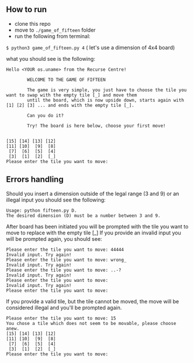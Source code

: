 ## How to run

- clone this repo
- move to `./game_of_fifteen` folder
- run the following from terminal:

`$ python3 game_of_fifteen.py 4` ( let's use a dimension of 4x4 board)

what you should see is the following:

```
Hello <YOUR os.uname> from the Recurse Centre!

        WELCOME TO THE GAME OF FIFTEEN

        The game is very simple, you just have to choose the tile you want to swap with the empty tile [_] and move them 
        until the board, which is now upside down, starts again with [1] [2] [3] ... and ends with the empty tile [_].

        Can you do it?
 
        Try! The board is here below, choose your first move!


[15] [14] [13] [12] 
[11] [10]  [9]  [8] 
 [7]  [6]  [5]  [4] 
 [3]  [1]  [2]  [_] 
Please enter the tile you want to move: 
```

## Errors handling

Should you insert a dimension outside of the legal range (3 and 9) or an illegal input you should see the following:

```
Usage: python fifteen.py D.
The desired dimension (D) must be a number between 3 and 9.
```

After board has been initiated you will be prompted with the tile you want to move to replace with the empty tile [_] 
If you provide an invalid input you will be prompted again, you should see:

```
Please enter the tile you want to move: 44444
Invalid input. Try again!
Please enter the tile you want to move: wrong_
Invalid input. Try again!
Please enter the tile you want to move: ..-?
Invalid input. Try again!
Please enter the tile you want to move:  
Invalid input. Try again!
Please enter the tile you want to move: 
```

If you provide a valid tile, but the tile cannot be moved, the move will be considered illegal and you'll be prompted again.

```
Please enter the tile you want to move: 15
You chose a tile which does not seem to be movable, please choose anew.
[15] [14] [13] [12] 
[11] [10]  [9]  [8] 
 [7]  [6]  [5]  [4] 
 [3]  [1]  [2]  [_] 
Please enter the tile you want to move: 
```

